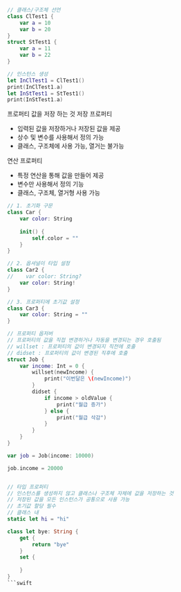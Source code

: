 ```swift
// 클래스/구조체 선언
class ClTest1 {
    var a = 10
    var b = 20
}
struct StTest1 {
    var a = 11
    var b = 22
}

// 인스턴스 생성
let InClTest1 = ClTest1()
print(InClTest1.a)
let InStTest1 = StTest1()
print(InStTest1.a)
```

프로퍼티
값을 저장 하는 것
저장 프로퍼티
- 입력된 값을 저장하거나 저장된 값을 제공
- 상수 및 변수를 사용해서 정의 가능
- 클래스, 구조체에 사용 가능, 열거는 불가능

연산 프로퍼티
- 특정 연산을 통해 값을 만들어 제공
- 변수만 사용해서 정의 기능
- 클래스, 구조체, 열거형 사용 가능

```swift
// 1. 초기화 구문
class Car {
    var color: String
    
    init() {
        self.color = ""
    }
}

// 2. 옵셔널이 타입 설정
class Car2 {
//    var color: String?
    var color: String!
}

// 3. 프로퍼티에 초기값 설정
class Car3 {
    var color: String = ""
}
```

```swift
// 프로퍼티 옵저버
// 프로퍼티의 값을 직접 변경하거나 자동을 변경되는 경우 호출됨
// willset : 프로퍼티의 값이 변경되지 직전에 호출
// didset : 프로퍼티의 값이 변경된 직후에 호출
struct Job {
    var income: Int = 0 {
        willset(newIncome) {
            print("이번달은 \(newIncome)")
        }
        didset {
            if income > oldValue {
                print("월급 증가")
            } else {
                print("월급 삭감")
            }
        }
    }
}

var job = Job(income: 10000)

job.income = 20000


// 타입 프로퍼티
// 인스턴스를 생성하지 않고 클래스나 구조체 자체에 값을 저장하는 것
// 저장된 값을 모든 인스턴스가 공통으로 사용 가능
// 초기값 할당 필수
// 클래스 내
static let hi = "hi"

class let bye: String {
    get {
        return "bye"
    }
    set {
        
    }
}
```swift
